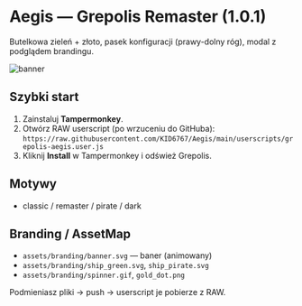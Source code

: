 ﻿# Aegis — Grepolis Remaster (1.0.1)

Butelkowa zieleń + złoto, pasek konfiguracji (prawy-dolny róg), modal z podglądem brandingu.

![banner](assets/branding/banner.svg)

## Szybki start
1. Zainstaluj **Tampermonkey**.
2. Otwórz RAW userscript (po wrzuceniu do GitHuba):  
   `https://raw.githubusercontent.com/KID6767/Aegis/main/userscripts/grepolis-aegis.user.js`
3. Kliknij **Install** w Tampermonkey i odśwież Grepolis.

## Motywy
- classic / remaster / pirate / dark

## Branding / AssetMap
- `assets/branding/banner.svg` — baner (animowany)
- `assets/branding/ship_green.svg`, `ship_pirate.svg`
- `assets/branding/spinner.gif`, `gold_dot.png`

Podmieniasz pliki → push → userscript je pobierze z RAW.